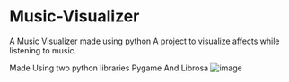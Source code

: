 # Music-Visualizer
A Music Visualizer made using python
A project to visualize affects while listening to music.

Made Using two python libraries Pygame And Librosa
![image](https://user-images.githubusercontent.com/68737300/112989058-235cea80-9182-11eb-8c4c-a65fb35a0daa.png)
